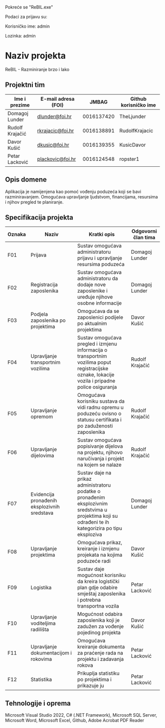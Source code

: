Pokreće se "ReBIL.exe"

Podaci za prijavu su:

Korisničko ime: admin

Lozinka: admin

# Naziv projekta
ReBIL - Razminiranje brzo i lako
## Projektni tim

Ime i prezime | E-mail adresa (FOI) | JMBAG | Github korisničko ime
------------  | ------------------- | ----- | ---------------------
Domagoj Lunder| dlunder@foi.hr  | 0016137420 | TheLjunder
Rudolf Krajačić | rkrajacic@foi.hr | 0016138891 |RudolfKrajacic
Davor Kušić |dkusic@foi.hr | 0016139355 | KusicDavor
Petar Lacković | plackovic@foi.hr | 0016124548 | ropster1
## Opis domene
Aplikacija je namijenjena kao pomoć vođenju poduzeća koji se bavi razminiravanjem. Omogućava upravljanje ljudstvom, financijama, resursima i njihov pregled te planiranje. 

## Specifikacija projekta

Oznaka | Naziv | Kratki opis | Odgovorni član tima
------ | ----- | ----------- | -------------------
F01 | Prijava | Sustav omogućava administratoru prijavu i upravljanje resursima poduzeća | Domagoj Lunder
F02 | Registracija zaposlenika | Sustav omogućava administratoru da dodaje nove zaposlenike i uređuje njihove osobne informacije | Domagoj Lunder
F03 | Podjela zaposlenika po projektima | Omogućava da se zaposlenici podijele po aktualnim projektima | Davor Kušić
F04 | Upravljanje transportnim vozilima | Sustav omogućava pregled i izmjenu informacija o transportnim vozilima poput registracijske oznake, lokacije vozila i pripadne police osiguranja | Rudolf Krajačić
F05 | Upravljanje opremom | Omogućava korisniku sustava da vidi radnu opremu u poduzeću ovisno o statusu certifikata i po zaduženosti zaposlenika | Rudolf Krajačić
F06 | Upravljanje dijelovima | Sustav omogućava popisivanje dijelova na projektu, njihovo naručivanja i projekt na kojem se nalaze| Rudolf Krajačić
F07 | Evidencija pronađenih eksplozivnih sredstava | Sustav daje na prikaz administratoru podatke o pronađenim eksplozivnim sredstvima u projektima koji su odrađeni te ih kategorizira po tipu eksploziva  | Domagoj Lunder
F08 | Upravljanje projektima | Omogućava prikaz, kreiranje i izmjenu projekata na kojima poduzeće radi | Davor Kušić
F09 | Logistika | Sustav daje mogućnost korisniku da kreira logistički plan gdje odabire smještaj zaposlenika i potrebna transportna vozila | Petar Lacković
F10 | Upravljanje voditeljima radilišta | Mogućnost odabira zaposlenika koji je zadužen za vođenje pojedinog projekta | Davor Kušić
F11 | Upravljanje dokumentacijom i rokovima | Omogućava kreiranje dokumenta za praćenje rada na projektu i zadavanja rokova | Petar Lacković
F12 | Statistika | Prikuplja statistiku po projektima i prikazuje ju | Petar Lacković

## Tehnologije i oprema
Microsoft Visual Studio 2022, C# (.NET Framework), Microsoft SQL Server, Microsoft Word, Microsoft Excel, Github, Adobe Acrobat PDF Reader
